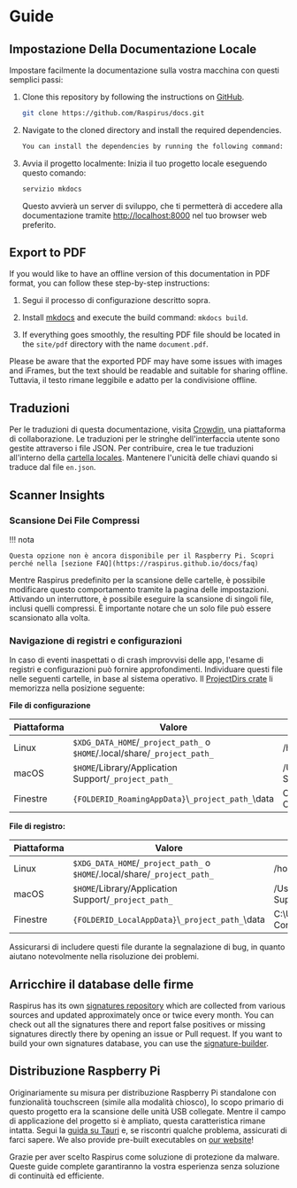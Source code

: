 # Guide

## Impostazione Della Documentazione Locale

Impostare facilmente la documentazione sulla vostra macchina con questi semplici passi:

1. Clone this repository by following the instructions on [GitHub](https://docs.github.com/en/repositories/creating-and-managing-repositories/cloning-a-repository).

   ```bash
   git clone https://github.com/Raspirus/docs.git
   ```

2. Navigate to the cloned directory and install the required dependencies.

   ```bash
   You can install the dependencies by running the following command: `pip install -r requirements.txt`.
   ```

3. Avvia il progetto localmente:
   Inizia il tuo progetto locale eseguendo questo comando:

   ```bash
   servizio mkdocs
   ```

   Questo avvierà un server di sviluppo, che ti permetterà di accedere alla documentazione tramite [http://localhost:8000](http://localhost:8000) nel tuo browser web preferito.

## Export to PDF

If you would like to have an offline version of this documentation in PDF format, you can follow these step-by-step instructions:

1. Segui il processo di configurazione descritto sopra.

2. Install [mkdocs](https://www.mkdocs.org/user-guide/installation/) and execute the build command: `mkdocs build`.

3. If everything goes smoothly, the resulting PDF file should be located in the `site/pdf` directory with the name `document.pdf`.

Please be aware that the exported PDF may have some issues with images and iFrames, but the text should be readable and suitable for sharing offline. Tuttavia, il testo rimane leggibile e adatto per la condivisione offline.

## Traduzioni

Per le traduzioni di questa documentazione, visita [Crowdin](https://crowdin.com/project/raspirus), una piattaforma di collaborazione. Le traduzioni per le stringhe dell'interfaccia utente sono gestite attraverso i file JSON. Per contribuire, crea le tue traduzioni all'interno della [cartella locales](https://github.com/Raspirus/Raspirus/tree/main/public%2Flocales). Mantenere l'unicità delle chiavi quando si traduce dal file `en.json`.

## Scanner Insights

### Scansione Dei File Compressi

!!! nota

```
Questa opzione non è ancora disponibile per il Raspberry Pi. Scopri perché nella [sezione FAQ](https://raspirus.github.io/docs/faq)
```

Mentre Raspirus predefinito per la scansione delle cartelle, è possibile modificare questo comportamento tramite la pagina delle impostazioni. Attivando un interruttore, è possibile eseguire la scansione di singoli file, inclusi quelli compressi. È importante notare che un solo file può essere scansionato alla volta.

### Navigazione di registri e configurazioni

In caso di eventi inaspettati o di crash improvvisi delle app, l'esame di registri e configurazioni può fornire approfondimenti. Individuare questi file nelle seguenti cartelle, in base al sistema operativo. Il [ProjectDirs crate](https://docs.rs/directories-next/latest/directories_next/struct.ProjectDirs.html) li memorizza nella posizione seguente:

**File di configurazione**

| Piattaforma | Valore                                                                    | Esempio                                                       |
| ----------- | ------------------------------------------------------------------------- | ------------------------------------------------------------- |
| Linux       | `$XDG_DATA_HOME`/`_project_path_` o `$HOME`/.local/share/`_project_path_` | /home/alice/.local/share/barapp                               |
| macOS       | `$HOME`/Library/Application Support/`_project_path_`                      | /Users/Alice/Library/Application Support/com.Foo-Corp.Bar-App |
| Finestre    | `{FOLDERID_RoamingAppData}`\\`_project_path_`\data                        | C:\Users\Alice\AppData\Roaming\Foo Corp\Bar App\data          |

**File di registro:**

| Piattaforma | Valore                                                                    | Esempio                                                       |
| ----------- | ------------------------------------------------------------------------- | ------------------------------------------------------------- |
| Linux       | `$XDG_DATA_HOME`/`_project_path_` o `$HOME`/.local/share/`_project_path_` | /home/alice/.local/share/barapp                               |
| macOS       | `$HOME`/Library/Application Support/`_project_path_`                      | /Users/Alice/Library/Application Support/com.Foo-Corp.Bar-App |
| Finestre    | `{FOLDERID_LocalAppData}`\\`_project_path_`\data                          | C:\Users\Alice\AppData\Local\Foo Corp\Bar App\data            |

Assicurarsi di includere questi file durante la segnalazione di bug, in quanto aiutano notevolmente nella risoluzione dei problemi.

## Arricchire il database delle firme

Raspirus has its own [signatures repository](https://github.com/Raspirus/signatures) which are collected from various sources and updated approximately once or twice every month. You can check out all the signatures there and report false positives or missing signatures directly there by opening an issue or Pull request.
If you want to build your own signatures database, you can use the [signature-builder](https://github.com/Raspirus/signature-builder).

## Distribuzione Raspberry Pi

Originariamente su misura per distribuzione Raspberry Pi standalone con funzionalità touchscreen (simile alla modalità chiosco), lo scopo primario di questo progetto era la scansione delle unità USB collegate. Mentre il campo di applicazione del progetto si è ampliato, questa caratteristica rimane intatta. Segui la [guida su Tauri](https://tauri.app/v1/guides/building/linux#manual-compilation) e, se riscontri qualche problema, assicurati di farci sapere.
We also provide pre-built executables on [our website](https://raspirus.deno.dev/)!

Grazie per aver scelto Raspirus come soluzione di protezione da malware. Queste guide complete garantiranno la vostra esperienza senza soluzione di continuità ed efficiente.

